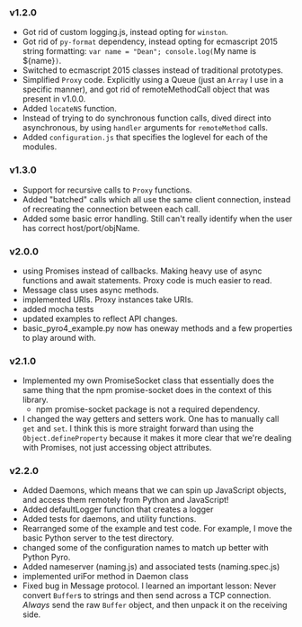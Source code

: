 ### v1.2.0

- Got rid of custom logging.js, instead opting for `winston`.
- Got rid of `py-format` dependency, instead opting for ecmascript 2015 string
formatting: `var name = "Dean"; console.log(`My name is ${name}`)`.
- Switched to ecmascript 2015 classes instead of traditional prototypes.
- Simplified `Proxy` code. Explicitly using a Queue (just an `Array` I use
    in a specific manner), and got rid of remoteMethodCall object that was present
    in v1.0.0.
- Added `locateNS` function.
- Instead of trying to do synchronous function calls, dived direct into
asynchronous, by using `handler` arguments for `remoteMethod` calls.  
- Added `configuration.js` that specifies the loglevel for each of the modules.

### v1.3.0

- Support for recursive calls to `Proxy` functions.
- Added "batched" calls which all use the same client connection, instead of
recreating the connection between each call.
- Added some basic error handling. Still can't really identify when the user
has correct host/port/objName.

### v2.0.0

- using Promises instead of callbacks. Making heavy use of async functions and await statements. Proxy code is much easier to read.
- Message class uses async methods.
- implemented URIs. Proxy instances take URIs.
- added mocha tests
- updated examples to reflect API changes.
- basic_pyro4_example.py now has oneway methods and a few properties to play around with.

### v2.1.0

- Implemented my own PromiseSocket class that essentially does the same thing that
the npm promise-socket does in the context of this library.
    - npm promise-socket package is not a required dependency.
- I changed the way getters and setters work. One has to manually call `get`
and `set`. I think this is more straight forward than using the `Object.defineProperty`
because it makes it more clear that we're dealing with Promises, not just accessing
object attributes.


### v2.2.0

- Added Daemons, which means that we can spin up JavaScript objects, and access
them remotely from Python and JavaScript!
- Added defaultLogger function that creates a logger
- Added tests for daemons, and utility functions.
- Rearranged some of the example and test code. For example, I move the basic
Python server to the test directory.
- changed some of the configuration names to match up better with Python Pyro.
- Added nameserver (naming.js) and associated tests (naming.spec.js)
- implemented uriFor method in Daemon class
- Fixed bug in Message protocol. I learned an important lesson: Never convert `Buffer`s to strings and then send across a TCP
connection. *Always* send the raw `Buffer` object, and then unpack it on the receiving side.

